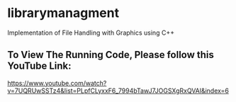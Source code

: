 # librarymanagment
Implementation of File Handling with Graphics using C++
## To View The Running Code, Please follow this YouTube Link:
https://www.youtube.com/watch?v=7UQRUwSSTz4&list=PLpfCLyxxF6_7994bTawJ7JOGSXgRxQVAl&index=6
